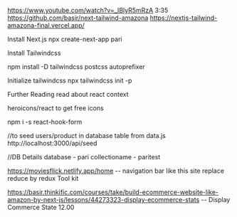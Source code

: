 https://www.youtube.com/watch?v=_IBlyR5mRzA 3:35
https://github.com/basir/next-tailwind-amazona
https://nextjs-tailwind-amazona-final.vercel.app/

Install Next.js
npx create-next-app pari

Install Tailwindcss

npm install -D tailwindcss postcss autoprefixer

Initialize tailwindcss
npx tailwindcss init -p

Further Reading
read about react context

heroicons/react to get free icons

npm i -s react-hook-form

//to seed users/product in database table from data.js
http://localhost:3000/api/seed

//DB Details
database - pari
collectioname - paritest

https://moviesflick.netlify.app/home -- navigation bar like this site
replace reduce by redux Tool kit

https://basir.thinkific.com/courses/take/build-ecommerce-website-like-amazon-by-next-js/lessons/44273323-display-ecommerce-stats -- Display Commerce State 12.00
